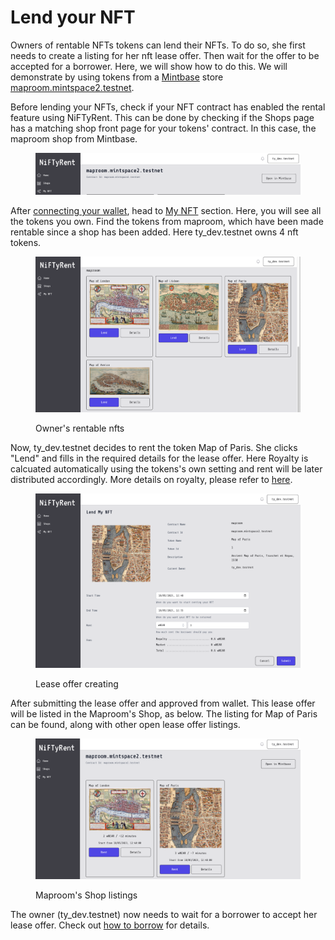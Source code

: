 # Lend your NFT

Owners of rentable NFTs tokens can lend their NFTs. To do so, she first needs to create a listing for her nft lease offer. Then wait for the offer to be accepted for a borrower. Here, we will show how to  do this. We will demonstrate by using tokens from a [Mintbase](https://testnet.mintbase.xyz/) store [maproom.mintspace2.testnet](https://testnet.mintbase.xyz/contract/maproom.mintspace2.testnet/nfts/all/0).

Before lending your NFTs, check if your NFT contract has enabled the rental feature using NiFTyRent. This can be done by checking if the Shops page has a matching shop front page for your tokens' contract. In this case, the maproom shop from Mintbase.

<figure><img src="../.gitbook/assets/Screenshot 2023-05-18 at 12.15.19.png" alt=""><figcaption></figcaption></figure>

After [connecting your wallet](connect-wallet.md), head to [My NFT](https://testnet.niftyrent.xyz/app/nfts) section. Here, you will see all the tokens you own. Find the tokens from maproom, which have been made rentable since a shop has been added. Here ty\_dev.testnet owns 4 nft tokens.

<figure><img src="../.gitbook/assets/Screenshot 2023-05-18 at 12.10.51.png" alt="" width="563"><figcaption><p>Owner's rentable nfts</p></figcaption></figure>

Now, ty\_dev.testnet decides to rent the token Map of Paris. She clicks "Lend" and fills in the required details for the lease offer. Here Royalty is calcuated automatically using the tokens's own setting and rent will be later distributed accordingly. More details on royalty, please refer to [here](../concepts/royalties-and-payouts.md).

<figure><img src="../.gitbook/assets/Screenshot 2023-05-18 at 12.47.38.png" alt=""><figcaption><p>Lease offer creating</p></figcaption></figure>

After submitting the lease offer and approved from wallet. This lease offer will be listed in the Maproom's Shop, as below. The listing for Map of Paris can be found, along with other open lease offer listings.

<figure><img src="../.gitbook/assets/Screenshot 2023-05-18 at 12.49.10.png" alt="" width="563"><figcaption><p>Maproom's Shop listings</p></figcaption></figure>

The owner (ty\_dev.testnet) now needs to wait for a borrower to accept her lease offer. Check out [how to borrow](borrow-an-nft.md) for details.

